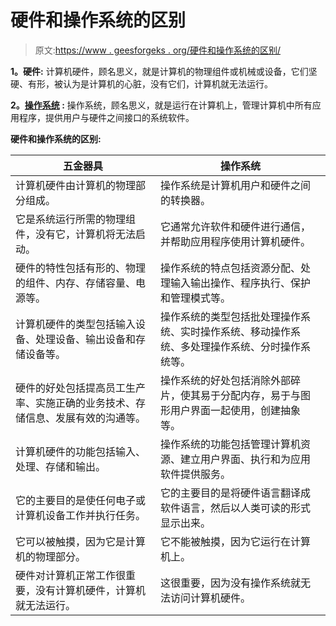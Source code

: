 # 硬件和操作系统的区别

> 原文:[https://www . geesforgeks . org/硬件和操作系统的区别/](https://www.geeksforgeeks.org/difference-between-hardware-and-operating-system/)

**1。硬件:**
计算机硬件，顾名思义，就是计算机的物理组件或机械或设备，它们坚硬、有形，被认为是计算机的心脏，没有它们，计算机就无法运行。

**2。[操作系统](https://www.geeksforgeeks.org/introduction-of-operating-system-set-1/) :**
操作系统，顾名思义，就是运行在计算机上，管理计算机中所有应用程序，提供用户与硬件之间接口的系统软件。

**硬件和操作系统的区别:**

<center>

| 五金器具 | 操作系统 |
| --- | --- |
| 计算机硬件由计算机的物理部分组成。 | 操作系统是计算机用户和硬件之间的转换器。 |
| 它是系统运行所需的物理组件，没有它，计算机将无法启动。 | 它通常允许软件和硬件进行通信，并帮助应用程序使用计算机硬件。 |
| 硬件的特性包括有形的、物理的组件、内存、存储容量、电源等。 | 操作系统的特点包括资源分配、处理输入输出操作、程序执行、保护和管理模式等。 |
| 计算机硬件的类型包括输入设备、处理设备、输出设备和存储设备等。 | 操作系统的类型包括批处理操作系统、实时操作系统、移动操作系统、多处理操作系统、分时操作系统等。 |
| 硬件的好处包括提高员工生产率、实施正确的业务技术、存储信息、发展有效的沟通等。 | 操作系统的好处包括消除外部碎片，使其易于分配内存，易于与图形用户界面一起使用，创建抽象等。 |
| 计算机硬件的功能包括输入、处理、存储和输出。 | 操作系统的功能包括管理计算机资源、建立用户界面、执行和为应用软件提供服务。 |
| 它的主要目的是使任何电子或计算机设备工作并执行任务。 | 它的主要目的是将硬件语言翻译成软件语言，然后以人类可读的形式显示出来。 |
| 它可以被触摸，因为它是计算机的物理部分。 | 它不能被触摸，因为它运行在计算机上。 |
| 硬件对计算机正常工作很重要，没有计算机硬件，计算机就无法运行。 | 这很重要，因为没有操作系统就无法访问计算机硬件。 |

</center>